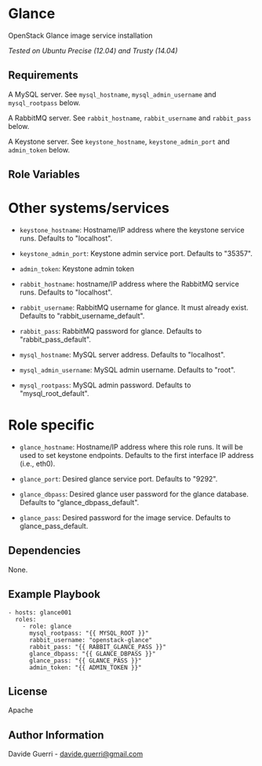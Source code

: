 Glance
=========

OpenStack Glance image service installation

_Tested on Ubuntu Precise (12.04) and Trusty (14.04)_

Requirements
------------

A MySQL server. See `mysql_hostname`, `mysql_admin_username` and
`mysql_rootpass` below.

A RabbitMQ server. See `rabbit_hostname`, `rabbit_username` and
`rabbit_pass` below.

A Keystone server. See `keystone_hostname`, `keystone_admin_port` and
`admin_token` below.


Role Variables
--------------

# Other systems/services
* `keystone_hostname`:    Hostname/IP address where the keystone service runs.
                          Defaults to "localhost".
* `keystone_admin_port`:  Keystone admin service port. Defaults to "35357".
* `admin_token`:          Keystone admin token

* `rabbit_hostname`:      hostname/IP address where the RabbitMQ service runs.
                          Defaults to "localhost".
* `rabbit_username`:      RabbitMQ username for glance.
                          It must already exist.
                          Defaults to "rabbit\_username\_default".
* `rabbit_pass`:          RabbitMQ password for glance.
                          Defaults to "rabbit\_pass\_default".

* `mysql_hostname`:       MySQL server address. Defaults to "localhost".
* `mysql_admin_username`: MySQL admin username. Defaults to "root".
* `mysql_rootpass`:       MySQL admin password. Defaults to "mysql\_root\_default".

# Role specific
* `glance_hostname`:      Hostname/IP address where this role runs.
                          It will be used to set keystone endpoints.
                          Defaults to the first interface IP address (i.e., eth0).

* `glance_port`:          Desired glance service port. Defaults to "9292".

* `glance_dbpass`:        Desired glance user password for the glance database.
                          Defaults to "glance\_dbpass\_default".

* `glance_pass`:          Desired password for the image service.
                          Defaults to glance\_pass\_default.

Dependencies
------------

None.

Example Playbook
----------------

    - hosts: glance001
      roles:
        - role: glance
          mysql_rootpass: "{{ MYSQL_ROOT }}"
          rabbit_username: "openstack-glance"
          rabbit_pass: "{{ RABBIT_GLANCE_PASS }}"
          glance_dbpass: "{{ GLANCE_DBPASS }}"
          glance_pass: "{{ GLANCE_PASS }}"
          admin_token: "{{ ADMIN_TOKEN }}"

License
-------

Apache

Author Information
------------------

Davide Guerri - davide.guerri@gmail.com
